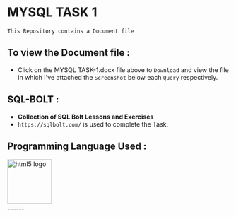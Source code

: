 # MYSQL TASK 1

`This Repository contains a Document file`  

## To view the Document file :

- Click on the MYSQL TASK-1.docx file above to `Download` and view the file in which I've attached the `Screenshot` below each `Query` respectively.

## SQL-BOLT :

- **Collection of SQL Bolt Lessons and Exercises**
- `https://sqlbolt.com/` is used to complete the Task.

### <h2 align="left">Programming Language Used :</h2>

<div align="left">
  <img src="https://www.svgrepo.com/show/303251/mysql-logo.svg" height="100" alt="html5 logo"  />
  <img width="50" />
  </div>
 ------